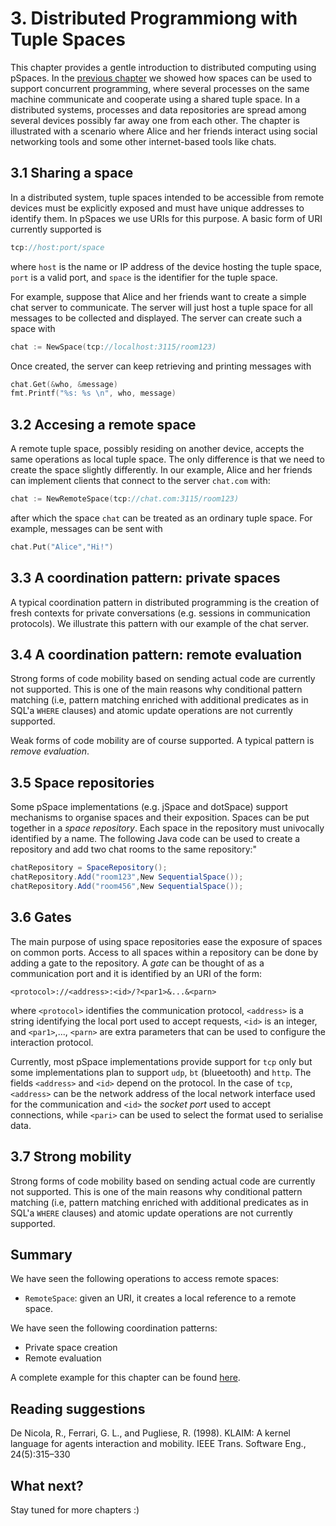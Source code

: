 # 3. Distributed Programmiong with Tuple Spaces

This chapter provides a gentle introduction to distributed computing using pSpaces. In the [previous chapter](tutorial-concurrent-programming.md) we showed how spaces can be used to support concurrent programming, where several processes on the same machine communicate and cooperate using a shared tuple space. In a distributed systems, processes and data repositories are spread among several devices possibly far away one from each other. The chapter is illustrated with a scenario where Alice and her friends interact using social networking tools and some other internet-based tools like chats.

## 3.1 Sharing a space

In a distributed system, tuple spaces intended to be accessible from remote devices must be explicitly exposed and must have unique addresses to identify them. In pSpaces we use URIs for this purpose. A basic form of URI currently supported is

```go
tcp://host:port/space
```

where `host` is the name or IP address of the device hosting the tuple space, `port` is a valid port, and `space` is the identifier for the tuple space.

For example, suppose that Alice and her friends want to create a simple chat server to communicate. The server will just host a tuple space for all messages to be collected and displayed. The server can create such a space with

```go
chat := NewSpace(tcp://localhost:3115/room123)
```

Once created, the server can keep retrieving and printing messages with

```go
chat.Get(&who, &message)
fmt.Printf("%s: %s \n", who, message)
```

## 3.2 Accesing a remote space

A remote tuple space, possibly residing on another device, accepts the same operations as local tuple space. The only difference is that we need to create the space slightly differently. In our example, Alice and her friends can implement clients that connect to the server `chat.com` with:

```go
chat := NewRemoteSpace(tcp://chat.com:3115/room123)
```

after which the space `chat` can be treated as an ordinary tuple space. For example, messages can be sent with 

```go
chat.Put("Alice","Hi!")
```

## 3.3 A coordination pattern: private spaces

A typical coordination pattern in distributed programming is the creation of fresh contexts for private conversations (e.g. sessions in communication protocols). We illustrate this pattern with our example of the chat server.

## 3.4 A coordination pattern: remote evaluation

Strong forms of code mobility based on sending actual code are currently not supported. This is one of the main reasons why conditional pattern matching (i.e, pattern matching enriched with additional predicates as in SQL'a `WHERE` clauses) and atomic update operations are not currently supported.

Weak forms of code mobility are of course supported. A typical pattern is *remove evaluation*.


## 3.5 Space repositories
Some pSpace implementations (e.g. jSpace and dotSpace) support mechanisms to organise spaces and their exposition. Spaces can be put together in a *space repository*. Each space in the repository must univocally identified by a name. The following Java code can be used to create a repository and add two chat rooms to the same repository:"

```java
chatRepository = SpaceRepository();
chatRepository.Add("room123",New SequentialSpace());
chatRepository.Add("room456",New SequentialSpace());
```

## 3.6 Gates
The main purpose of using space repositories ease the exposure of spaces on common ports. Access to all spaces within a repository can be done by adding a gate to the repository. A *gate* can be thought of as a communication port and it is identified by an URI of the form:

```
<protocol>://<address>:<id>/?<par1>&...&<parn>
```

where `<protocol>` identifies the communication protocol, `<address>` is a string identifying the local port used to accept requests, `<id>` is an integer, and `<par1>`,..., `<parn>` are extra parameters that can be used to configure the interaction protocol.

Currently, most pSpace implementations provide support for `tcp` only but some implementations plan to support `udp`, `bt` (blueetooth) and `http`. The fields `<address>` and `<id>` depend on the protocol.  In the case of `tcp`, `<address>` can be the network address of the local network interface used for the communication and  `<id>` the *socket port* used to accept connections, while ```<pari>``` can be used to select the format used to serialise data.

## 3.7 Strong mobility

Strong forms of code mobility based on sending actual code are currently not supported. This is one of the main reasons why conditional pattern matching (i.e, pattern matching enriched with additional predicates as in SQL'a `WHERE` clauses) and atomic update operations are not currently supported.

## Summary
 
We have seen the following operations to access remote spaces:
- `RemoteSpace`: given an URI, it creates a local reference to a remote space.

We have seen the following coordination patterns:
- Private space creation
- Remote evaluation

A complete example for this chapter can be found [here](https://github.com/pSpaces/goSpace-examples/blob/master/tutorial/chat-0/main.go).

## Reading suggestions
De Nicola, R., Ferrari, G. L., and Pugliese, R. (1998). KLAIM: A kernel language for agents interaction and mobility. IEEE Trans. Software Eng., 24(5):315–330

## What next?

Stay tuned for more chapters :)

